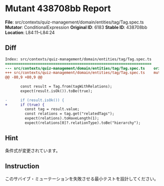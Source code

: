 # Mutant 438708bb Report

**File**: src/contexts/quiz-management/domain/entities/tag/Tag.spec.ts
**Mutator**: ConditionalExpression
**Original ID**: 6183
**Stable ID**: 438708bb
**Location**: L84:11–L84:24

## Diff

```diff
Index: src/contexts/quiz-management/domain/entities/tag/Tag.spec.ts
===================================================================
--- src/contexts/quiz-management/domain/entities/tag/Tag.spec.ts	original
+++ src/contexts/quiz-management/domain/entities/tag/Tag.spec.ts	mutated #6183
@@ -80,9 +80,9 @@
 
       const result = Tag.from(tagWithRelations);
       expect(result.isOk()).toBe(true);
 
-      if (result.isOk()) {
+      if (true) {
         const tag = result.value;
         const relations = tag.get("relatedTags");
         expect(relations).toHaveLength(1);
         expect(relations[0]?.relationType).toBe("hierarchy");
```

## Hint

条件式が変更されています。

## Instruction

このサバイブ・ミューテーションを失敗させる最小テストを設計してください。
